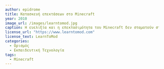 ```yaml
---
author: epidrome
title: Κατασκευή επεκτάσεων στο Minecraft 
year: 2010
image_url: /images/learntomod.jpg
caption: Η ευελιξία και η επεκτασιμότητα του Minecraft δεν σταματούν στη δυνατότητα κατασκευής του σκηνικού της δράσης, αλλά επεκτείνονται στη δυνατότητα προγραμματισμού της συμπεριφοράς και στη δημιουργία νέων αντικειμένων.
license_url: "https://www.learntomod.com"
license_text: LearnToMod 
categories:
  - Ορισμός
  - Εκπαιδευτική Τεχνολογία
tags:
  - Minecraft
---
```

